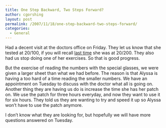 ```yaml
---
title: One Step Backward, Two Steps Forward?
author: cgorshing
layout: post
permalink: /2007/11/18/one-step-backward-two-steps-forward/
categories:
  - General
---
```

Had a decent visit at the doctors office on Friday. They let us know that she tested at 20/100, if you will recall [last time][1] she was at 20/200. They also had us stop doing one of her exercises. So that is good progress.

But the exercise of reading the numbers with the special glasses, we were given a larger sheet than what we had before. The reason is that Alyssa is having a too hard of a time reading the smaller numbers. We have an appointment on Tuesday to discuss with the doctor what all is going on. Another thing they are having us do is increase the time she has her patch on. We use the patch for three hours everyday, and now they want to use it for six hours. They told us they are wanting to try and speed it up so Alyssa won&#8217;t have to use the patch anymore.

I don&#8217;t know what they are looking for, but hopefully we will have more questions answered on Tuesday.

 [1]: http://alyssa.gorshing.net/blog/?p=18
